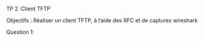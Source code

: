 TP 2 :Client TFTP

Objectifs : Réaliser un client TFTP, à l’aide des RFC et de captures wireshark

Question 1: 

